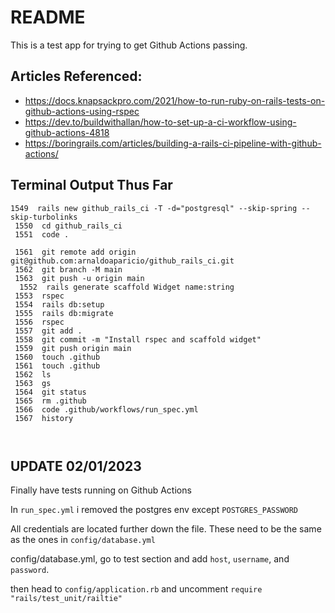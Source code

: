 # README

This is a test app for trying to get Github Actions passing.

## Articles Referenced:

- https://docs.knapsackpro.com/2021/how-to-run-ruby-on-rails-tests-on-github-actions-using-rspec
- https://dev.to/buildwithallan/how-to-set-up-a-ci-workflow-using-github-actions-4818
- https://boringrails.com/articles/building-a-rails-ci-pipeline-with-github-actions/

## Terminal Output Thus Far

```
1549  rails new github_rails_ci -T -d="postgresql" --skip-spring --skip-turbolinks
 1550  cd github_rails_ci
 1551  code .
 
 1561  git remote add origin git@github.com:arnaldoaparicio/github_rails_ci.git
 1562  git branch -M main
 1563  git push -u origin main
  1552  rails generate scaffold Widget name:string
 1553  rspec
 1554  rails db:setup
 1555  rails db:migrate
 1556  rspec
 1557  git add .
 1558  git commit -m "Install rspec and scaffold widget"
 1559  git push origin main
 1560  touch .github
 1561  touch .github
 1562  ls
 1563  gs
 1564  git status
 1565  rm .github
 1566  code .github/workflows/run_spec.yml
 1567  history

 
```

## UPDATE 02/01/2023
Finally have tests running on Github Actions

In ```run_spec.yml``` i removed the postgres env except ```POSTGRES_PASSWORD```

All credentials are located further down the file. These need to be the same as the ones in ```config/database.yml```

config/database.yml, go to test section and add ```host```, ```username```, and ```password```.

then head to ```config/application.rb``` and uncomment ```require "rails/test_unit/railtie"```